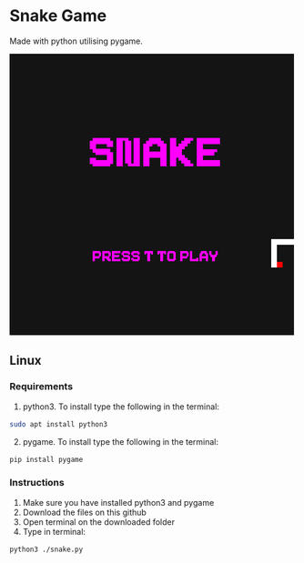 # Snake Game

Made with python utilising pygame.

![Snake Game](https://github.com/LilianaHo/Snake/blob/master/media/game_screenshot.png)

## Linux
### Requirements
1. python3. To install type the following in the terminal:
```sh
sudo apt install python3
```
2. pygame. To install type the following in the terminal:
```sh
pip install pygame
```

### Instructions
1. Make sure you have installed python3 and pygame
2. Download the files on this github
3. Open terminal on the downloaded folder
4. Type in terminal: 
```sh
python3 ./snake.py
```
